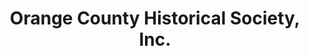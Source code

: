 ---
layout: repo
title: "Orange County Historical Society, Inc."
id: 16691
permalink: repos/16691/
---